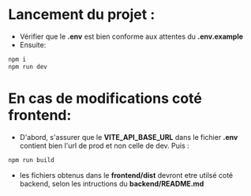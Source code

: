 # Lancement du projet :
- Vérifier que le **.env** est bien conforme aux attentes du **.env.example**
- Ensuite:
```bash
npm i
npm run dev
```

# En cas de modifications coté frontend: 
- D'abord, s'assurer que le **VITE_API_BASE_URL** dans le fichier **.env** contient bien l'url de prod et non celle de dev. 
Puis :
```bash
npm run build
```
- les fichiers obtenus dans le **frontend/dist** devront etre utilsé coté backend, selon les intructions du **backend/README.md**